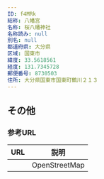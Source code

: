 ```yaml
---
ID: f4MRk
総称: 八幡宮
名称: 桜八幡神社
名称読み: null
別名: null
都道府県: 大分県
区域: 国東市
緯度: 33.5618561
経度: 131.7345728
郵便番号: 8730503
住所: 大分県国東市国東町鶴川２１３
---
```


## その他

### 参考URL

| URL | 説明          |
| --- | ------------- |
|     | OpenStreetMap |
